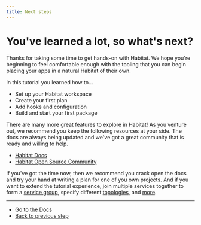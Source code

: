```yaml
---
title: Next steps
---
```


# You've learned a lot, so what's next?

Thanks for taking some time to get hands-on with Habitat. We hope you're beginning to feel comfortable enough with
the tooling that you can begin placing your apps in a natural Habitat of their own.

In this tutorial you learned how to...

- Set up your Habitat workspace
- Create your first plan
- Add hooks and configuration
- Build and start your first package

There are many more great features to explore in Habitat! As you venture out, we recommend you keep the following resources at your side. The docs are always being updated and we've got a great community that is ready and willing to help.

- [Habitat Docs](/docs)
- [Habitat Open Source Community](/community)

If you've got the time now, then we recommend you crack open the docs and try your hand at writing a plan for one of you own projects. And if you want to extend the tutorial experience, join multiple services together to form a [service group](/docs/run-packages-service-groups), specify different [topologies](/docs/run-packages-topologies), and [more](/docs/run-packages-overview#section-details).

<hr>
<ul class="main-content--button-nav">
  <li><a href="/docs" class="button cta">Go to the Docs</a></li>
  <li><a href="/tutorials/getting-started-process-build/">Back to previous step</a></li>
</ul>
